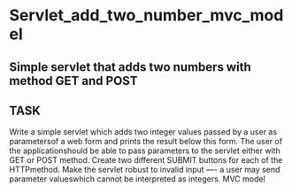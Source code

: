 # Servlet_add_two_number_mvc_model
Simple servlet that adds two numbers with method GET and POST
-------
TASK
-------
Write a simple servlet which adds two integer values passed by a user as parametersof a web form and prints the result below this form.
The user of the applicationshould be able to pass parameters to the servlet either with
GET or  POST  method. 
Create two different SUBMIT buttons for each of the HTTPmethod.
Make the servlet robust to invalid input —- a user may send parameter valueswhich cannot be interpreted as integers.
MVC model
